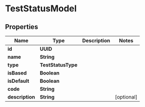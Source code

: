 

# TestStatusModel


## Properties

| Name | Type | Description | Notes |
|------------ | ------------- | ------------- | -------------|
|**id** | **UUID** |  |  |
|**name** | **String** |  |  |
|**type** | **TestStatusType** |  |  |
|**isBased** | **Boolean** |  |  |
|**isDefault** | **Boolean** |  |  |
|**code** | **String** |  |  |
|**description** | **String** |  |  [optional] |



